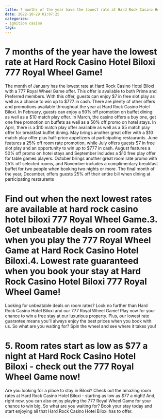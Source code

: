 ```yaml
---
title: 7 months of the year have the lowest rate at Hard Rock Casino Hotel Biloxi 777 Royal Wheel Game!
date: 2022-10-29 01:07:25
categories:
- ignition casino
tags:
---
```



#  7 months of the year have the lowest rate at Hard Rock Casino Hotel Biloxi 777 Royal Wheel Game!

The month of January has the lowest rate at Hard Rock Casino Hotel Biloxi with a 777 Royal Wheel Game offer. This offer is available to both Prime and Preferred members. With this offer, guests can enjoy $7 in free slot play as well as a chance to win up to $777 in cash.
There are plenty of other offers and promotions available throughout the year at Hard Rock Casino Hotel Biloxi. In February, guests can enjoy a 50% off promotion on buffet dining as well as a $10 match play offer. In March, the casino offers a buy one, get one free promotion on buffets as well as a 50% off promo on hotel stays. In April, there is a $10 match play offer available as well as a $5 match play offer for breakfast buffet dining.
May brings another great offer with a $10 match play offer plus half-price appetizers at participating restaurants. June features a 25% off room rate promotion, while July offers guests $7 in free slot play and an opportunity to win up to $777 in cash. August features a 50% off promo on hotel stays and September includes a $10 free play offer for table games players. October brings another great room rate promo with 25% off selected rooms, and November includes a complimentary breakfast buffet for two people when booking two nights or more. The final month of the year, December, offers guests 25% off their entire bill when dining at participating restaurants

#  Find out when the next lowest rates are available at hard rock casino hotel biloxi 777 Royal Wheel Game.3. Get unbeatable deals on room rates when you play the 777 Royal Wheel Game at Hard Rock Casino Hotel Biloxi.4. Lowest rate guaranteed when you book your stay at Hard Rock Casino Hotel Biloxi 777 Royal Wheel Game!




Looking for unbeatable deals on room rates? Look no further than Hard Rock Casino Hotel Biloxi and our 777 Royal Wheel Game! Play now for your chance to win a free stay at our luxurious property. Plus, our lowest rate guarantee means you’ll always enjoy the best prices when you book with us. So what are you waiting for? Spin the wheel and see where it takes you!

# 5. Room rates start as low as $77 a night at Hard Rock Casino Hotel Biloxi - check out the 777 Royal Wheel Game now!

Are you looking for a place to stay in Biloxi? Check out the amazing room rates at Hard Rock Casino Hotel Biloxi – starting as low as $77 a night! And, right now, you can also enjoy playing the 777 Royal Wheel Game for your chance to win big. So what are you waiting for? Book your stay today and start enjoying all that Hard Rock Casino Hotel Biloxi has to offer.